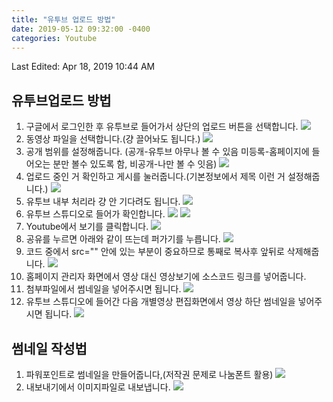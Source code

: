 ```yaml
---
title: "유투브 업로드 방법"
date: 2019-05-12 09:32:00 -0400
categories: Youtube
---
```

Last Edited: Apr 18, 2019 10:44 AM

## 유투브업로드 방법
1. 구글에서 로그인한 후 유투브로 들어가서 상단의 업로드 버튼을 선택합니다.
![](https://raw.githubusercontent.com/hansolj/hansolj.github.io/master/_posts/image/Untitled-14da551a-522a-46e9-935c-87ff4509018f.png)
2. 동영상 파일을 선택합니다.(걍 끌어놔도 됩니다.)
![](https://raw.githubusercontent.com/hansolj/hansolj.github.io/master/_posts/image/Untitled-e7073cc8-7b32-4fae-a7cf-27cd4fe0f222.png)
3. 공개 범위를 설정해줍니다.
(공개-유투브 아무나 볼 수 있음 미등록-홈페이지에 들어오는 분만 볼수 있도록 함, 비공개-나만 볼 수 잇음)
![](https://raw.githubusercontent.com/hansolj/hansolj.github.io/master/_posts/image/Untitled-231250f0-a849-4183-b289-9bedb62c2dd6.png)
4. 업로드 중인 거 확인하고 게시를 눌러줍니다.(기본정보에서 제목 이런 거 설정해줍니다.)
![](https://raw.githubusercontent.com/hansolj/hansolj.github.io/master/_posts/image/Untitled-ec7f9eec-4630-4b2d-ad42-0c89bb68fbb9.png)
5. 유투브 내부 처리라 걍 안 기다려도 됩니다.
![](https://raw.githubusercontent.com/hansolj/hansolj.github.io/master/_posts/image/Untitled-f423c291-97d6-47c3-8518-ce2914d81626.png)
6. 유투브 스튜디오로 들어가 확인합니다.
![](https://raw.githubusercontent.com/hansolj/hansolj.github.io/master/_posts/image/Untitled-ee836347-da7b-431c-87d5-14666b8e940b.png)
![](https://raw.githubusercontent.com/hansolj/hansolj.github.io/master/_posts/image/Untitled-9a01ded7-4526-4d35-99c4-f525a80ff245.png)
7. Youtube에서 보기를 클릭합니다.
![](https://raw.githubusercontent.com/hansolj/hansolj.github.io/master/_posts/image/Untitled-6b910415-d18a-4b80-86ae-a1f6a1c04f0d.png)
8. 공유를 누르면 아래와 같이 뜨는데 퍼가기를 누릅니다.
![](https://raw.githubusercontent.com/hansolj/hansolj.github.io/master/_posts/image/Untitled-cea24f0c-2bdb-437f-966c-d67b19a149aa.png)
9. 코드 중에서 src="" 안에 있는 부분이 중요하므로 통째로 복사후 앞뒤로 삭제해줍니다.
![](https://raw.githubusercontent.com/hansolj/hansolj.github.io/master/_posts/image/Untitled-a19e3edc-5edd-48fa-881a-2fe9a6f1c8cf.png)
10. 홈페이지 관리자 화면에서 영상 대신 영상보기에 소스코드 링크를 넣어줍니다.
11. 첨부파일에서 썸네일을 넣어주시면 됩니다.
![](https://raw.githubusercontent.com/hansolj/hansolj.github.io/master/_posts/image/Untitled-e948550f-d5d4-43c2-8131-5db09ffbe62f.png)
12. 유투브 스튜디오에 들어간 다음 개별영상 편집화면에서 영상 하단 썸네일을 넣어주시면 됩니다.
![](https://raw.githubusercontent.com/hansolj/hansolj.github.io/master/_posts/image/Untitled-69b4c1cd-b2c1-4393-a229-f4240cf23537.png)

## 썸네일 작성법

1. 파워포인트로 썸네일을 만들어줍니다,(저작권 문제로 나눔폰트 활용)
![](https://raw.githubusercontent.com/hansolj/hansolj.github.io/master/_posts/image/Untitled-d2f4f319-cbf5-4fee-9e6d-7803b95975c6.png)
2. 내보내기에서 이미지파일로 내보냅니다.
![](https://raw.githubusercontent.com/hansolj/hansolj.github.io/master/_posts/image/Untitled-e6c9ad54-2c7a-4022-ac7b-f4591f79f7f7.png)

